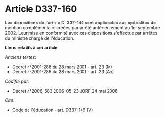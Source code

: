 # Article D337-160

Les dispositions de l'article D. 337-149 sont applicables aux spécialités de mention complémentaire créées par arrêté
antérieurement au 1er septembre 2002. Leur mise en conformité avec ces dispositions s'effectue par arrêtés du ministre chargé
de l'éducation.

**Liens relatifs à cet article**

_Anciens textes_:

  - Décret n°2001-286 du 28 mars 2001 - art. 23 (M)
  - Décret n°2001-286 du 28 mars 2001 - art. 23 (Ab)

_Codifié par_:

  - Décret n°2006-583 2006-05-23 JORF 24 mai 2006

_Cite_:

  - Code de l'éducation - art. D337-149 (V)
